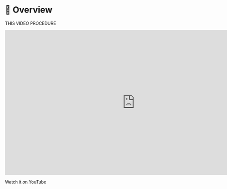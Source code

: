 # &#128064; Overview

THIS VIDEO PROCEDURE

<iframe width="854" height="480" src="https://www.youtube.com/embed/srsaYy0xmkc" title="YouTube video player" frameborder="0" allow="accelerometer; autoplay; clipboard-write; encrypted-media; gyroscope; picture-in-picture; web-share" allowfullscreen></iframe>

[Watch it on YouTube](https://www.youtube.com/watch?v=srsaYy0xmkc&ab_channel=PieroSavastano)
